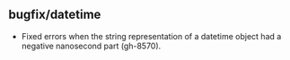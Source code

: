 ## bugfix/datetime

* Fixed errors when the string representation of a datetime object had
a negative nanosecond part (gh-8570).

